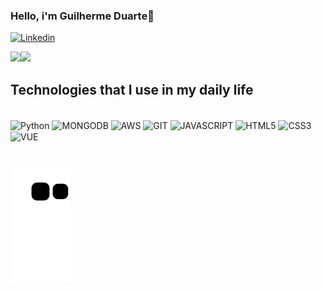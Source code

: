 ### Hello, i'm Guilherme Duarte👋

[![Linkedin](https://img.shields.io/badge/LinkedIn-0077B5?style=for-the-badge&logo=linkedin&logoColor=white)](https://www.linkedin.com/in/guilherme-duarte-1119b4134/) 

<img height="180em" src="https://github-readme-stats.vercel.app/api?username=duartegui&show_icons=true&theme=dark&include_all_commits=true&count_private=true"/><img height="180em" src="https://github-readme-stats.vercel.app/api/top-langs/?username=duartegui&layout=compact&langs_count=7&theme=dark"/>

## Technologies that I use in my daily life

<div style="display: inline_block"><br/>
 <img align="center" alt="Python" src="https://img.shields.io/badge/Python-3776AB?style=for-the-badge&logo=python&logoColor=white"/>
 <img align="center" alt="MONGODB" src="https://img.shields.io/badge/MongoDB-4EA94B?style=for-the-badge&logo=mongodb&logoColor=white"/>
 <img align="center" alt="AWS" src="https://img.shields.io/badge/Amazon_AWS-FF9900?style=for-the-badge&logo=amazonaws&logoColor=white"/>
 <img align="center" alt="GIT" src="https://img.shields.io/badge/GIT-E44C30?style=for-the-badge&logo=git&logoColor=white"/>
 <img align="center" alt="JAVASCRIPT" src="https://img.shields.io/badge/JavaScript-F7DF1E?style=for-the-badge&logo=javascript&logoColor=black"/>
 <img align="center" alt="HTML5" src="https://img.shields.io/badge/HTML5-E34F26?style=for-the-badge&logo=html5&logoColor=white"/>
 <img align="center" alt="CSS3" src="https://img.shields.io/badge/CSS3-1572B6?style=for-the-badge&logo=css3&logoColor=white"/>
 <img align="center" alt="VUE" src="https://img.shields.io/badge/Vue.js-35495E?style=for-the-badge&logo=vue.js&logoColor=4FC08D"/>
</div><br/>

![Snake animation](https://github.com/rafaballerini/rafaballerini/blob/output/github-contribution-grid-snake.svg)

